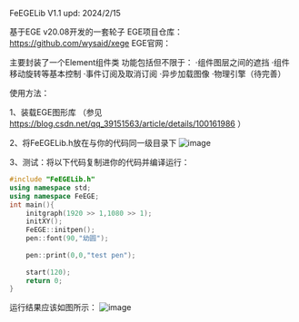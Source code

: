 FeEGELib V1.1
upd: 2024/2/15

基于EGE v20.08开发的一套轮子
EGE项目仓库：https://github.com/wysaid/xege
EGE官网：

主要封装了一个Element组件类
功能包括但不限于：
  ·组件图层之间的遮挡
  ·组件移动旋转等基本控制
  ·事件订阅及取消订阅
  ·异步加载图像
  ·物理引擎（待完善）

使用方法：

1、装载EGE图形库 （参见 https://blog.csdn.net/qq_39151563/article/details/100161986 ）

2、将FeEGELib.h放在与你的代码同一级目录下
![image](https://github.com/FeJS8888/FeEGELib/assets/110683147/99fb890d-3eb0-47c4-9ee7-3bcfb3c2b8a2)


3、测试：将以下代码复制进你的代码并编译运行：
```cpp
#include "FeEGELib.h" 
using namespace std;
using namespace FeEGE;
int main(){
	initgraph(1920 >> 1,1080 >> 1);
	initXY();
	FeEGE::initpen();
	pen::font(90,"幼圆");
	
	pen::print(0,0,"test pen");
	
	start(120);
	return 0;
}
```
运行结果应该如图所示：
![image](https://github.com/FeJS8888/FeEGELib/assets/110683147/54c3a719-5608-407e-beb4-1b0f11404fb3)


